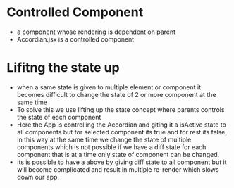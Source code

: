 # Controlled Component 
- a component whose rendering is dependent on parent
- Accordian.jsx is a controlled component 

# Lifitng the state up
- when a same state is given to multiple element or component it becomes difficult to change the state of 2 or more component at the same time 
- To solve this we use lifting up the state concept where parents controls the state of each component
- Here the App is controlling the Accordian and giting it a isActive state to all components but for selected component its true and for rest its false, in this way at the same time we change the state of multiple components which is not possible if we have a diff state for each component that is at a time only state of component can be changed.
- its is possible to have a above by giving diff state to all component but it will become complicated and result in multiple re-render which slows down our app.